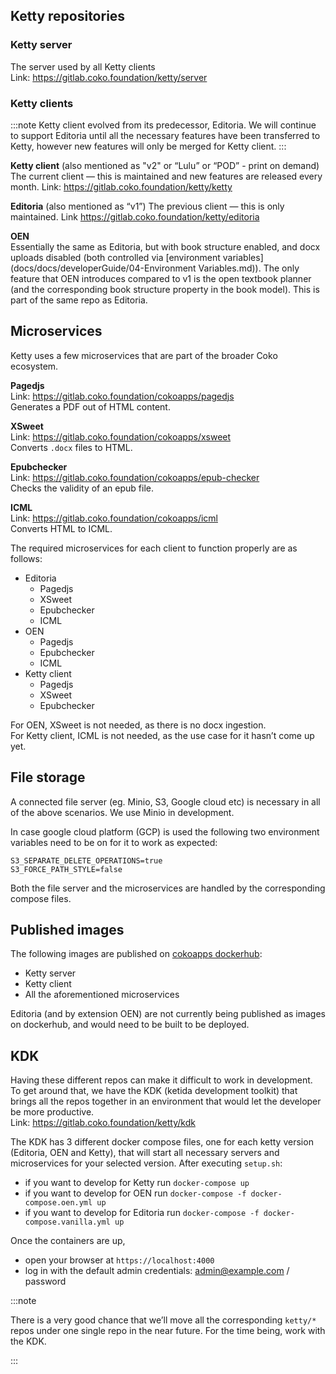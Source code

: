 ## Ketty repositories

### Ketty server

The server used by all Ketty clients  
Link: https://gitlab.coko.foundation/ketty/server

### Ketty clients

:::note
Ketty client evolved from its predecessor, Editoria. We will continue to support Editoria until all the necessary features have been transferred to Ketty, however new features will only be merged for Ketty client. 
:::

**Ketty client** (also mentioned as "v2" or “Lulu” or “POD” - print on demand)  
The current client — this is maintained and new features are released every month.
Link: https://gitlab.coko.foundation/ketty/ketty  


**Editoria** (also mentioned as “v1”) 
The previous client — this is only maintained.
Link https://gitlab.coko.foundation/ketty/editoria

**OEN**  
Essentially the same as Editoria, but with book structure enabled, and docx uploads disabled (both controlled via [environment variables](docs/docs/developerGuide/04-Environment Variables.md)). The only feature that OEN introduces compared to v1 is the open textbook planner (and the corresponding book structure property in the book model). This is part of the same repo as Editoria.

## Microservices

Ketty uses a few microservices that are part of the broader Coko ecosystem.

**Pagedjs**  
Link: https://gitlab.coko.foundation/cokoapps/pagedjs  
Generates a PDF out of HTML content.

**XSweet**  
Link: https://gitlab.coko.foundation/cokoapps/xsweet  
Converts `.docx` files to HTML.

**Epubchecker**  
Link: https://gitlab.coko.foundation/cokoapps/epub-checker  
Checks the validity of an epub file.

**ICML**  
Link: https://gitlab.coko.foundation/cokoapps/icml  
Converts HTML to ICML.

The required microservices for each client to function properly are as follows:

- Editoria
  - Pagedjs
  - XSweet
  - Epubchecker
  - ICML
- OEN
  - Pagedjs
  - Epubchecker
  - ICML
- Ketty client
  - Pagedjs
  - XSweet
  - Epubchecker

For OEN, XSweet is not needed, as there is no docx ingestion.  
For Ketty client, ICML is not needed, as the use case for it hasn’t come up yet.

## File storage

A connected file server (eg. Minio, S3, Google cloud etc) is necessary in all of the above scenarios. We use Minio in development.

In case google cloud platform (GCP) is used the following two environment variables need to be on for it to work as expected:

```
S3_SEPARATE_DELETE_OPERATIONS=true
S3_FORCE_PATH_STYLE=false
```

Both the file server and the microservices are handled by the corresponding compose files.

## Published images

The following images are published on [cokoapps dockerhub](https://hub.docker.com/u/cokoapps):

- Ketty server
- Ketty client
- All the aforementioned microservices

Editoria (and by extension OEN) are not currently being published as images on dockerhub, and would need to be built to be deployed.

## KDK

Having these different repos can make it difficult to work in development. To get around that, we have the KDK (ketida development toolkit) that brings all the repos together in an environment that would let the developer be more productive.  
Link: https://gitlab.coko.foundation/ketty/kdk

The KDK has 3 different docker compose files, one for each ketty version (Editoria, OEN and Ketty), that will start all necessary servers and microservices for your selected version. After executing `setup.sh`:

- if you want to develop for Ketty run `docker-compose up`
- if you want to develop for OEN run `docker-compose -f docker-compose.oen.yml up`
- if you want to develop for Editoria run `docker-compose -f docker-compose.vanilla.yml up`

Once the containers are up,

- open your browser at `https://localhost:4000`
- log in with the default admin credentials: admin@example.com / password

:::note

There is a very good chance that we’ll move all the corresponding `ketty/*` repos under one single repo in the near future. For the time being, work with the KDK.

:::
